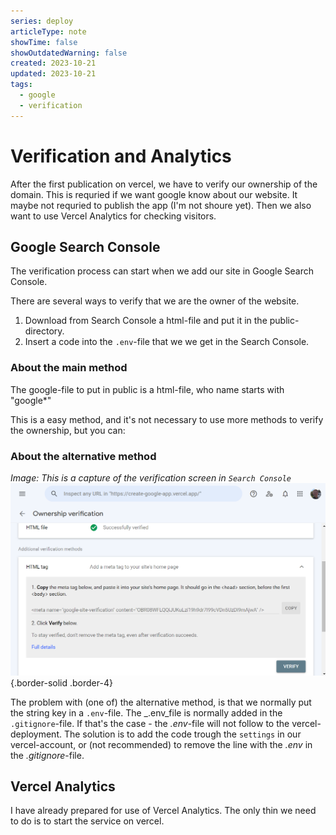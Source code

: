 ```yaml
---
series: deploy
articleType: note
showTime: false
showOutdatedWarning: false
created: 2023-10-21
updated: 2023-10-21
tags:
  - google
  - verification
---
```


# Verification and Analytics
After the first publication on vercel, we have to verify our ownership of the domain. This is requried if we want google know about our website. It maybe not requried to publish the app (I'm not shoure yet). Then we also want to use Vercel Analytics for checking visitors.

## Google Search Console
The verification process can start when we add our site in Google Search Console.  

There are several ways to verify that we are the owner of the website.
1. Download from Search Console a html-file and put it in the public-directory.
2. Insert a code into the `.env`-file that we we get in the Search Console.

### About the main method
The google-file to put in public is a html-file, who name starts with "google*"

This is a easy method, and it's not necessary to use more methods to verify the ownership, but you can:

### About the alternative method
_Image: This is a capture of the verification screen in `Search Console`_
![Capture of the second verification method in Google Search Console.](./verification-picture.png "Capture of the second verification method in Google Search Console."){.border-solid .border-4}

The problem with (one of) the alternative method, is that we normally put the string key in a `.env`-file. The _.env_file is normally added in the `.gitignore`-file. If that's the case - the _.env_-file will not follow to the vercel-deployment. The solution is to add the code trough the `settings` in our vercel-account, or (not recommended) to remove the line with the _.env_ in the _.gitignore_-file.

## Vercel Analytics
I have already prepared for use of Vercel Analytics. The only thin we need to do is to start the service on vercel.

<!-- 
Made by lovkyndig 2023.
-->